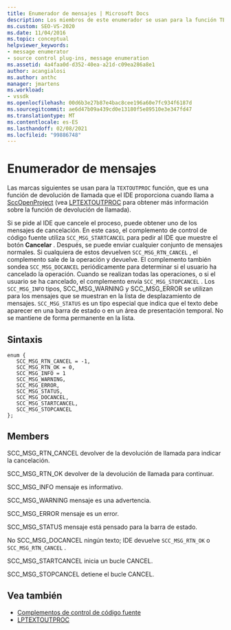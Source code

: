 ```yaml
---
title: Enumerador de mensajes | Microsoft Docs
description: Los miembros de este enumerador se usan para la función TEXTOUTPROC, que es una función de devolución de llamada que el IDE proporciona cuando llama a SccOpenProject.
ms.custom: SEO-VS-2020
ms.date: 11/04/2016
ms.topic: conceptual
helpviewer_keywords:
- message enumerator
- source control plug-ins, message enumeration
ms.assetid: 4a4faa0d-d352-40ea-a21d-c09ea286a8e1
author: acangialosi
ms.author: anthc
manager: jmartens
ms.workload:
- vssdk
ms.openlocfilehash: 00d6b3e27b87e4bac8cee196a60e7fc934f6187d
ms.sourcegitcommit: ae6d47b09a439cd0e13180f5e89510e3e347fd47
ms.translationtype: MT
ms.contentlocale: es-ES
ms.lasthandoff: 02/08/2021
ms.locfileid: "99886748"
---
```

# <a name="message-enumerator"></a>Enumerador de mensajes
Las marcas siguientes se usan para la `TEXTOUTPROC` función, que es una función de devolución de llamada que el IDE proporciona cuando llama a [SccOpenProject](../extensibility/sccopenproject-function.md) (vea [LPTEXTOUTPROC](../extensibility/lptextoutproc.md) para obtener más información sobre la función de devolución de llamada).

 Si se pide al IDE que cancele el proceso, puede obtener uno de los mensajes de cancelación. En este caso, el complemento de control de código fuente utiliza `SCC_MSG_STARTCANCEL` para pedir al IDE que muestre el botón **Cancelar** . Después, se puede enviar cualquier conjunto de mensajes normales. Si cualquiera de estos devuelven `SCC_MSG_RTN_CANCEL` , el complemento sale de la operación y devuelve. El complemento también sondea `SCC_MSG_DOCANCEL` periódicamente para determinar si el usuario ha cancelado la operación. Cuando se realizan todas las operaciones, o si el usuario se ha cancelado, el complemento envía `SCC_MSG_STOPCANCEL` . Los `SCC_MSG_INFO` tipos, SCC_MSG_WARNING y SCC_MSG_ERROR se utilizan para los mensajes que se muestran en la lista de desplazamiento de mensajes. `SCC_MSG_STATUS` es un tipo especial que indica que el texto debe aparecer en una barra de estado o en un área de presentación temporal. No se mantiene de forma permanente en la lista.

## <a name="syntax"></a>Sintaxis

```
enum { 
   SCC_MSG_RTN_CANCEL = -1, 
   SCC_MSG_RTN_OK = 0, 
   SCC_MSG_INFO = 1 
   SCC_MSG_WARNING, 
   SCC_MSG_ERROR, 
   SCC_MSG_STATUS, 
   SCC_MSG_DOCANCEL, 
   SCC_MSG_STARTCANCEL, 
   SCC_MSG_STOPCANCEL 
};
```

## <a name="members"></a>Members
 SCC_MSG_RTN_CANCEL devolver de la devolución de llamada para indicar la cancelación.

 SCC_MSG_RTN_OK devolver de la devolución de llamada para continuar.

 SCC_MSG_INFO mensaje es informativo.

 SCC_MSG_WARNING mensaje es una advertencia.

 SCC_MSG_ERROR mensaje es un error.

 SCC_MSG_STATUS mensaje está pensado para la barra de estado.

 No SCC_MSG_DOCANCEL ningún texto; IDE devuelve `SCC_MSG_RTN_OK` o `SCC_MSG_RTN_CANCEL` .

 SCC_MSG_STARTCANCEL inicia un bucle CANCEL.

 SCC_MSG_STOPCANCEL detiene el bucle CANCEL.

## <a name="see-also"></a>Vea también
- [Complementos de control de código fuente](../extensibility/source-control-plug-ins.md)
- [LPTEXTOUTPROC](../extensibility/lptextoutproc.md)
